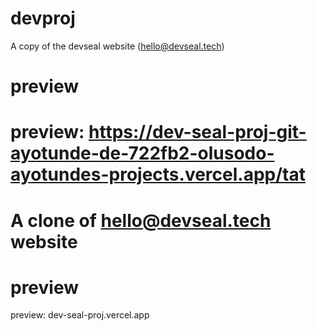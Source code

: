 
# devproj
A copy of the devseal website (hello@devseal.tech)

# preview
preview: https://dev-seal-proj-git-ayotunde-de-722fb2-olusodo-ayotundes-projects.vercel.app/tat
=======
# A clone of hello@devseal.tech website
# preview
preview: dev-seal-proj.vercel.app

